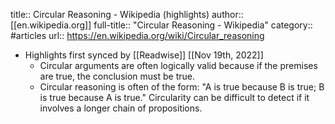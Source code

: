 title:: Circular Reasoning - Wikipedia (highlights)
author:: [[en.wikipedia.org]]
full-title:: "Circular Reasoning - Wikipedia"
category:: #articles
url:: https://en.wikipedia.org/wiki/Circular_reasoning

- Highlights first synced by [[Readwise]] [[Nov 19th, 2022]]
	- Circular arguments are often logically valid because if the premises are true, the conclusion must be true.
	- Circular reasoning is often of the form: "A is true because B is true; B is true because A is true."  Circularity can be difficult to detect if it involves a longer chain of propositions.